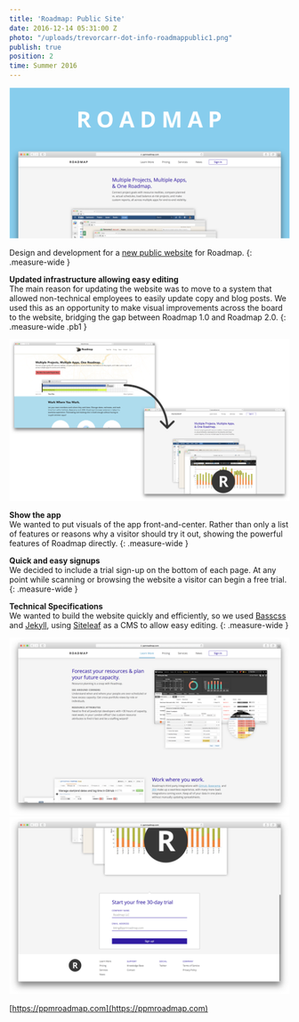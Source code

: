 ```yaml
---
title: 'Roadmap: Public Site'
date: 2016-12-14 05:31:00 Z
photo: "/uploads/trevorcarr-dot-info-roadmappublic1.png"
publish: true
position: 2
time: Summer 2016
---
```


![](/uploads/trevorcarr-dot-info-roadmappublic1.png)

Design and development for a <span class="link dim out">[new public website](https://ppmroadmap.com)</span> for Roadmap.
{: .measure-wide }

**Updated infrastructure allowing easy editing**
<br>
The main reason for updating the website was to move to a system that allowed non-technical employees to easily update copy and blog posts. We used this as an opportunity to make visual improvements across the board to the website, bridging the gap between Roadmap 1.0 and Roadmap 2.0.
{: .measure-wide .pb1 }

![](/uploads/trevorcarr-dot-info-roadmappublic2.png)

**Show the app**
<br>
We wanted to put visuals of the app front-and-center. Rather than only a list of features or reasons why a visitor should try it out, showing the powerful features of Roadmap directly.
{: .measure-wide }

**Quick and easy signups**
<br>
We decided to include a trial sign-up on the bottom of each page. At any point while scanning or browsing the website a visitor can begin a free trial.
{: .measure-wide }

**Technical Specifications**
<br>
We wanted to build the website quickly and efficiently, so we used <span class="link dim out">[Basscss](http://basscss.com/)</span> and <span class="link dim out">[Jekyll](https://jekyllrb.com/)</span>, using <span class="link dim out">[Siteleaf](https://www.siteleaf.com/)</span> as a CMS to allow easy editing.
{: .measure-wide }

![](/uploads/trevorcarr-dot-info-roadmappublic4.png)
![](/uploads/trevorcarr-dot-info-roadmappublic3.png)

<span class="link dim out">[https://ppmroadmap.com](https://ppmroadmap.com)</span>

